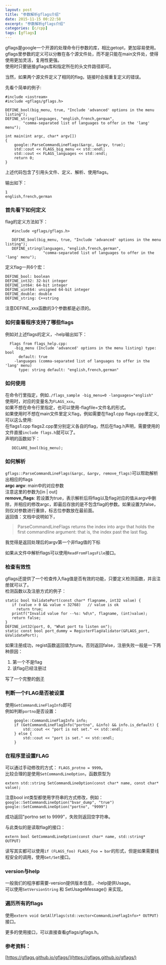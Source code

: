 ```yaml
---
layout: post
title: "参数解析gflags介绍"
date: 2015-11-15 00:22:58
excerpt: "参数解析gflags介绍"
categories: [c/cpp]
tags: [gflags]
---
```


gflags是google一个开源的处理命令行参数的库，相比getopt，更加容易使用。  
gflags里参数的定义可以分散在各个源文件处，而不是只能在main文件处，使得使用更加灵活，复用性更强。  
使用时只要链接gflags库和指定所在的头文件路径即可。  

<!--more-->

当然，如果两个源文件定义了相同的flag，链接时会报重复定义的错误。  

先看个简单的例子:   

```
#include <iostream>
#include <gflags/gflags.h>

DEFINE_bool(big_menu, true, "Include 'advanced' options in the menu listing");
DEFINE_string(languages, "english,french,german",
        "comma-separated list of languages to offer in the 'lang' menu");

int main(int argc, char* argv[])
{
    google::ParseCommandLineFlags(&argc, &argv, true);
    std::cout << FLAGS_big_menu << std::endl;
    std::cout << FLAGS_languages << std::endl;
    return 0;
}
```

上述代码包含了引用头文件、定义、解析、使用flags。

输出如下：  

```
1
english,french,german
```

### 首先看下如何定义

flag的定义方法如下：  

```
   #include <gflags/gflags.h>

   DEFINE_bool(big_menu, true, "Include 'advanced' options in the menu listing");
   DEFINE_string(languages, "english,french,german",
                 "comma-separated list of languages to offer in the 'lang' menu");
```

定义flag一共6个宏：  

```
DEFINE_bool: boolean
DEFINE_int32: 32-bit integer
DEFINE_int64: 64-bit integer
DEFINE_uint64: unsigned 64-bit integer
DEFINE_double: double
DEFINE_string: C++string
```

注意DEFINE_xxx函数的3个参数都是必须的。

### 如何查看程序支持了哪些flags
例如对上述flags的定义，-help输出如下：  

```
  Flags from flags_help.cpp:
    -big_menu (Include 'advanced' options in the menu listing) type: bool
      default: true
    -languages (comma-separated list of languages to offer in the 'lang' menu)
      type: string default: "english,french,german"
```

### 如何使用
在命令行里指定，例如`./flags_sample -big_menu=0 -languages="english"`  
使用时，对应的变量名为`FLAGS_xxx`。  
如果不想在命令行里指定，也可以使用-flagfile=文件名的形式。  
如果使用时不想在main文件里定义flag，例如需要在flag1.cpp flags.cpp里定义,可以这么使用:  
在flags1.cpp flags2.cpp里分别定义各自的flag，然后在flag.h声明，需要使用的文件直接`include flags.h`就可以了。  
声明的函数如下：  

```
   DECLARE_bool(big_menu);
```

### 如何解析
`gflags::ParseCommandLineFlags(&argc, &argv, remove_flags)`可以帮助解析出相应的flags  
__argc argv__: main中的对应参数  
注意这里的参数为[in | out]  
__remove\_flags__: 若设置为true，表示解析后将flag以及flag对应的值从argv中删除，并相应的修改argc，即最后存放的是不包含flag的参数。如果设置为false，则仅对参数进行重排，标志位参数放在最前面。   
返回值：文档中说明如下，   

> ParseCommandLineFlags returns the index into argv that holds the first commandline argument: that is, the index past the last flag.  

我觉得是返回处理后的argv第一个非flag值的下标  

如果从文件中解析flags可以使用`ReadFromFlagsFile`接口。  

### 检查有效性
gflags还提供了一个检查传入flag值是否有效的功能，只要定义检测函数，并且注册就可以了。  
检测函数以及注册方式的例子：  

```
static bool ValidatePort(const char* flagname, int32 value) {
   if (value > 0 && value < 32768)   // value is ok
     return true;
   printf("Invalid value for --%s: %d\n", flagname, (int)value);
   return false;
}
DEFINE_int32(port, 0, "What port to listen on");
static const bool port_dummy = RegisterFlagValidator(&FLAGS_port, &ValidatePort);
```

如果注册成功，regist函数返回值为ture。否则返回false，注册失败一般是一下两种原因：  
1. 第一个不是flag  
2. 该flag已经注册过  

写了一个完整的[例子](https://gist.github.com/yingshin/35a17cc4a6631002d3e0)  

### 判断一个FLAG是否被设置
使用`GetCommandLineFlagInfo`即可  
例如判断`portno`是否设置：  

```
    google::CommandLineFlagInfo info;
    if (GetCommandLineFlagInfo("portno", &info) && info.is_default) {
        std::cout << "port is not set." << std::endl;
    } else {
        std::cout << "port is set." << std::endl;
    }
```

### 在程序里设置FLAG
可以通过手动修改的方式： `FLAGS_protno = 9999`。  
比较合理的是使用`SetCommandLineOption`，函数原型为  

```
extern std::string SetCommandLineOption(const char* name, const char* value);
```

注意bool int类型都使用字符串的方式修改，例如：  
`google::SetCommandLineOption("bvar_dump", "true")`
`google::SetCommandLineOption("portno", "9999")`  

成功返回"portno set to 9999"，失败则返回空字符串。

与此类似的是读取flag的接口：  

```
extern bool GetCommandLineOption(const char* name, std::string* OUTPUT)
```

读写其实都可以使用`if (FLAGS_foo) FLAGS_Foo = bar`的形式，但是如果需要线程安全的调用，使用`Get/Set`接口。

### version与help
一般我们的程序都需要-version提供版本信息，-help提供Usage。  
可以使用`SetVersionString` 和 SetUsageMessage() 来实现。  

### 遍历所有的flags
使用`extern void GetAllFlags(std::vector<CommandLineFlagInfo>* OUTPUT)`接口。  

更多的使用接口，可以直接查看gflags/gflags.h。

### 参考资料：   
[https://gflags.github.io/gflags/](https://gflags.github.io/gflags/)

